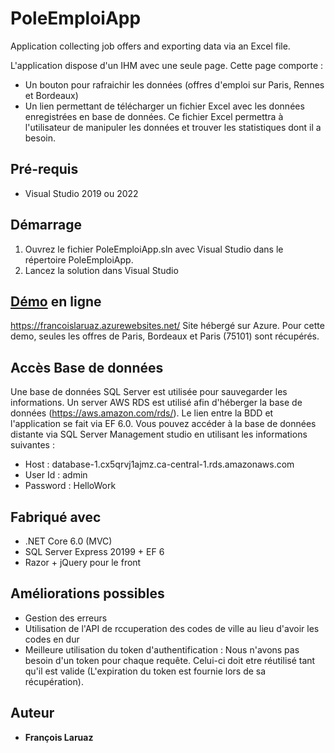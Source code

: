 # PoleEmploiApp
Application collecting job offers and exporting data via an Excel file.

L'application dispose d'un IHM avec une seule page. Cette page comporte :
- Un bouton pour rafraichir les données (offres d'emploi sur Paris, Rennes et Bordeaux)
- Un lien permettant de télécharger un fichier Excel avec les données enregistrées en base de données. Ce fichier Excel permettra à l'utilisateur de manipuler les données et trouver les statistiques dont il a besoin.

## Pré-requis

- Visual Studio 2019 ou 2022

## Démarrage

1) Ouvrez le fichier PoleEmploiApp.sln avec Visual Studio dans le répertoire PoleEmploiApp.
2) Lancez la solution dans Visual Studio

 

## [Démo](https://francoislaruaz.azurewebsites.net/) en ligne
https://francoislaruaz.azurewebsites.net/
Site hébergé sur Azure.
Pour cette demo, seules les offres de Paris, Bordeaux et Paris (75101) sont récupérés.

## Accès Base de données

Une base de données SQL Server est utilisée pour sauvegarder les informations. Un server AWS RDS est utilisé afin d'héberger la  base de données (https://aws.amazon.com/rds/). Le lien entre la BDD et l'application se fait via EF 6.0.
 Vous pouvez accéder à la base de données distante via SQL Server Management studio en utilisant les informations suivantes :
 
 - Host : database-1.cx5qrvj1ajmz.ca-central-1.rds.amazonaws.com
 - User Id : admin
 - Password : HelloWork

## Fabriqué avec

* .NET Core 6.0 (MVC)
* SQL Server Express 20199 + EF 6 
* Razor + jQuery pour le front

## Améliorations possibles

* Gestion des erreurs
* Utilisation de l'API de rccuperation des codes de ville au lieu d'avoir les codes en dur
* Meilleure utilisation du token d'authentification : Nous n'avons pas besoin d'un token pour chaque requête. Celui-ci doit etre réutilisé tant qu'il est valide (L'expiration du token est fournie lors de sa récupération). 

## Auteur

* **François Laruaz**
